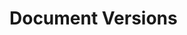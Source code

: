 <script setup>
import SwaggerUI from "../../swagger/view/SwaggerUI.vue"
import swaggerExistsJson from "../../swagger/json/general/document-versions/exists.json";
import swaggerGetInfoJson from "../../swagger/json/general/document-versions/getinfo.json";
import swaggerGetJson from "../../swagger/json/general/document-versions/get.json";
import swaggerListJson from "../../swagger/json/general/document-versions/list.json";

const swaggerExistsSpecs = [
  { json: swaggerExistsJson, domId:"exists" },
];
const swaggerGetInfoSpecs = [
  { json: swaggerGetInfoJson, domId:"getInfo" },
];
const swaggerGetSpecs = [
  { json: swaggerGetJson, domId:"get" },
];
const swaggerListSpecs = [
  { json: swaggerListJson, domId:"list" },
];
</script>

# Document Versions

<!--@include: ../../components/general/document-versions/exists.md-->

<!--@include: ../../components/general/document-versions/get-info.md-->

<!--@include: ../../components/general/document-versions/get.md-->

<!--@include: ../../components/general/document-versions/list.md-->
